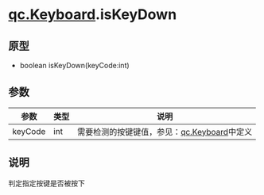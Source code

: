 # [qc.Keyboard](Keyboard.md).isKeyDown
## 原型
* boolean isKeyDown(keyCode:int)

## 参数
| 参数 | 类型 | 说明 |
| --- | ---- | ---- |
| keyCode | int | 需要检测的按键键值，参见：[qc.Keyboard](Keyboard.md)中定义 |

## 说明
判定指定按键是否被按下

